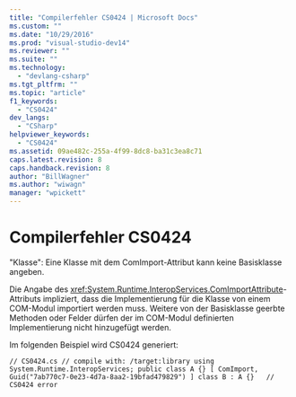 ```yaml
---
title: "Compilerfehler CS0424 | Microsoft Docs"
ms.custom: ""
ms.date: "10/29/2016"
ms.prod: "visual-studio-dev14"
ms.reviewer: ""
ms.suite: ""
ms.technology: 
  - "devlang-csharp"
ms.tgt_pltfrm: ""
ms.topic: "article"
f1_keywords: 
  - "CS0424"
dev_langs: 
  - "CSharp"
helpviewer_keywords: 
  - "CS0424"
ms.assetid: 09ae482c-255a-4f99-8dc8-ba31c3ea8c71
caps.latest.revision: 8
caps.handback.revision: 8
author: "BillWagner"
ms.author: "wiwagn"
manager: "wpickett"
---
```

# Compilerfehler CS0424
"Klasse": Eine Klasse mit dem ComImport\-Attribut kann keine Basisklasse angeben.  
  
 Die Angabe des <xref:System.Runtime.InteropServices.ComImportAttribute>\-Attributs impliziert, dass die Implementierung für die Klasse von einem COM\-Modul importiert werden muss. Weitere von der Basisklasse geerbte Methoden oder Felder dürfen der im COM\-Modul definierten Implementierung nicht hinzugefügt werden.  
  
 Im folgenden Beispiel wird CS0424 generiert:  
  
```  
// CS0424.cs // compile with: /target:library using System.Runtime.InteropServices; public class A {} [ ComImport, Guid("7ab770c7-0e23-4d7a-8aa2-19bfad479829") ] class B : A {}   // CS0424 error  
```